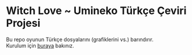 # Witch Love ~ Umineko Türkçe Çeviri Projesi

Bu repo oyunun Türkçe dosyalarını (grafiklerini vs.) barındırır.  
Kurulum için [buraya](https://github.com/Witch-Love/umineko-scripting-tr#kurulum) bakınız.